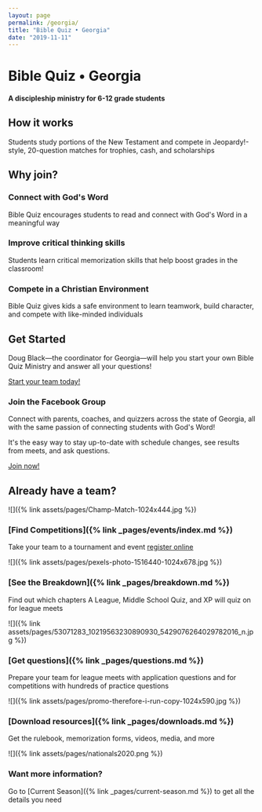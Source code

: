 ```yaml
---
layout: page
permalink: /georgia/
title: "Bible Quiz • Georgia"
date: "2019-11-11"
---
```


# Bible Quiz • Georgia

#### A discipleship ministry for 6-12 grade students

## How it works

Students study portions of the New Testament and compete in Jeopardy!-style, 20-question matches for trophies, cash, and scholarships

## Why join?

### Connect with God's Word

Bible Quiz encourages students to read and connect with God's Word in a meaningful way

### Improve critical thinking skills

Students learn critical memorization skills that help boost grades in the classroom!

### Compete in a Christian Environment

Bible Quiz gives kids a safe environment to learn teamwork, build character, and compete with like-minded individuals

## Get Started

Doug Black—the coordinator for Georgia—will help you start your own Bible Quiz Ministry and answer all your questions!

[Start your team today!](mailto:bqgeorgia@gmail.com)

### Join the Facebook Group

Connect with parents, coaches, and quizzers across the state of Georgia, all with the same passion of connecting students with God's Word!

It's the easy way to stay up-to-date with schedule changes, see results from meets, and ask questions.

[Join now!](https://www.facebook.com/groups/georgiabiblequiz/)

## Already have a team?

![]({% link assets/pages/Champ-Match-1024x444.jpg %})

### [Find Competitions]({% link _pages/events/index.md %})

Take your team to a tournament and event [register online](https://registration.biblequiz.com/)

![]({% link assets/pages/pexels-photo-1516440-1024x678.jpg %})

### [See the Breakdown]({% link _pages/breakdown.md %})

Find out which chapters A League, Middle School Quiz, and XP will quiz on for league meets

![]({% link assets/pages/53071283_10219563230890930_5429076264029782016_n.jpg %})

### [Get questions]({% link _pages/questions.md %})

Prepare your team for league meets with application questions and for competitions with hundreds of practice questions

![]({% link assets/pages/promo-therefore-i-run-copy-1024x590.jpg %})

### [Download resources]({% link _pages/downloads.md %})

Get the rulebook, memorization forms, videos, media, and more

![]({% link assets/pages/nationals2020.png %})

### Want more information?

Go to [Current Season]({% link _pages/current-season.md %}) to get all the details you need
